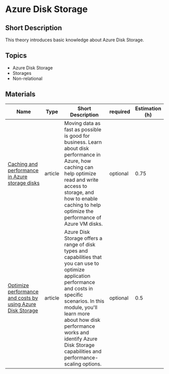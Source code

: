 # Azure Disk Storage

## Short Description

This theory introduces basic knowledge about Azure Disk Storage.

## Topics

* Azure Disk Storage
* Storages
* Non-relational

## Materials

| Name                                                                                                                                                                      | Type    | Short Description                                                                                                                                                                                                                                                                                       | required | Estimation (h) |
|---------------------------------------------------------------------------------------------------------------------------------------------------------------------------|---------|---------------------------------------------------------------------------------------------------------------------------------------------------------------------------------------------------------------------------------------------------------------------------------------------------------|----------|----------------|
| [Caching and performance in Azure storage disks](https://learn.microsoft.com/en-us/training/modules/caching-and-performance-azure-storage-and-disks/)                     | article | Moving data as fast as possible is good for business. Learn about disk performance in Azure, how caching can help optimize read and write access to storage, and how to enable caching to help optimize the performance of Azure VM disks.                                                              | optional | 0.75           |
| [Optimize performance and costs by using Azure Disk Storage](https://learn.microsoft.com/en-us/training/modules/optimize-performance-and-costs-using-azure-disk-storage/) | article | Azure Disk Storage offers a range of disk types and capabilities that you can use to optimize application performance and costs in specific scenarios. In this module, you'll learn more about how disk performance works and identify Azure Disk Storage capabilities and performance-scaling options. | optional | 0.5            |
